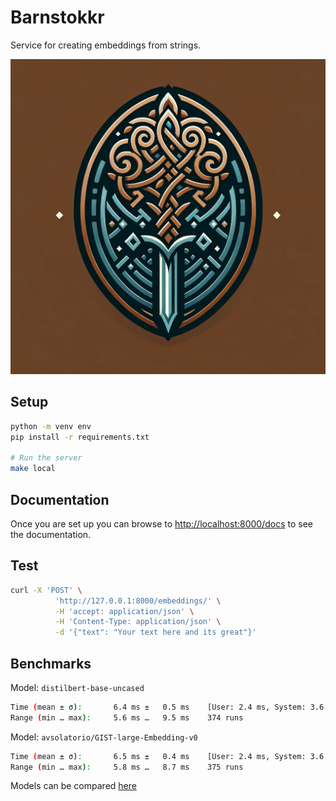 # Barnstokkr
Service for creating embeddings from strings.

![logo](docs/logo.png)


## Setup

```sh
python -m venv env
pip install -r requirements.txt

# Run the server
make local
```

## Documentation

Once you are set up you can browse to [http://localhost:8000/docs](http://localhost:8000/docs) to see the documentation.


## Test

```sh
curl -X 'POST' \
          'http://127.0.0.1:8000/embeddings/' \
          -H 'accept: application/json' \
          -H 'Content-Type: application/json' \
          -d '{"text": "Your text here and its great"}'
```

## Benchmarks

Model: `distilbert-base-uncased`

```sh
Time (mean ± σ):       6.4 ms ±   0.5 ms    [User: 2.4 ms, System: 3.6 ms]
Range (min … max):     5.6 ms …   9.5 ms    374 runs
```

Model: `avsolatorio/GIST-large-Embedding-v0`

```sh
Time (mean ± σ):       6.5 ms ±   0.4 ms    [User: 2.4 ms, System: 3.6 ms]
Range (min … max):     5.8 ms …   8.7 ms    375 runs
```

Models can be compared [here](https://huggingface.co/spaces/mteb/leaderboard)
